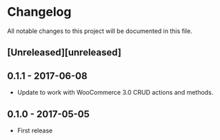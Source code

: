 # Changelog
All notable changes to this project will be documented in this file.

## [Unreleased][unreleased]

## 0.1.1 - 2017-06-08
* Update to work with WooCommerce 3.0 CRUD actions and methods.

## 0.1.0 - 2017-05-05
* First release
